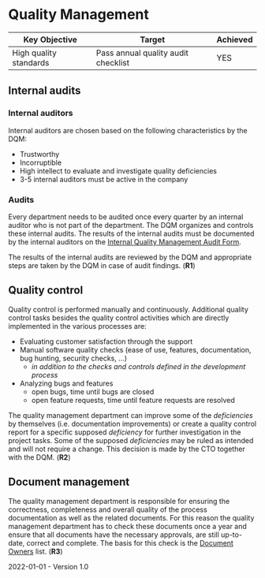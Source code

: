 # Quality Management

| Key Objective          | Target                              | Achieved |
| ---------------------- | ----------------------------------- | -------- |
| High quality standards | Pass annual quality audit checklist | YES      |

## Internal audits

### Internal auditors

Internal auditors are chosen based on the following characteristics by the DQM:

* Trustworthy
* Incorruptible
* High intellect to evaluate and investigate quality deficiencies
* 3-5 internal auditors must be active in the company

### Audits

Every department needs to be audited once every quarter by an internal auditor who is not part of the department. The DQM organizes and controls these internal audits. The results of the internal audits must be documented by the internal auditors on the [Internal Quality Management Audit Form](./Quality%20Management/Internal%20Quality%20Management%20Audit%20Form.md).

The results of the internal audits are reviewed by the DQM and appropriate steps are taken by the DQM in case of audit findings. (**R1**)

## Quality control

Quality control is performed manually and continuously. Additional quality control tasks besides the quality control activities which are directly implemented in the various processes are:

* Evaluating customer satisfaction through the support
* Manual software quality checks (ease of use, features, documentation, bug hunting, security checks, ...)
  * *in addition to the checks and controls defined in the development process*
* Analyzing bugs and features
  * open bugs, time until bugs are closed
  * open feature requests, time until feature requests are resolved

The quality management department can improve some of the *deficiencies* by themselves (i.e. documentation improvements) or create a quality control report for a specific supposed *deficiency* for further investigation in the project tasks. Some of the supposed *deficiencies* may be ruled as intended and will not require a change. This decision is made by the CTO together with the DQM. (**R2**)

## Document management

The quality management department is responsible for ensuring the correctness, completeness and overall quality of the process documentation as well as the related documents. For this reason the quality management department has to check these documents once a year and ensure that all documents have the necessary approvals, are still up-to-date, correct and complete. The basis for this check is the [Document Owners](./Document%20Owners.md) list. (**R3**)

2022-01-01 - Version 1.0

